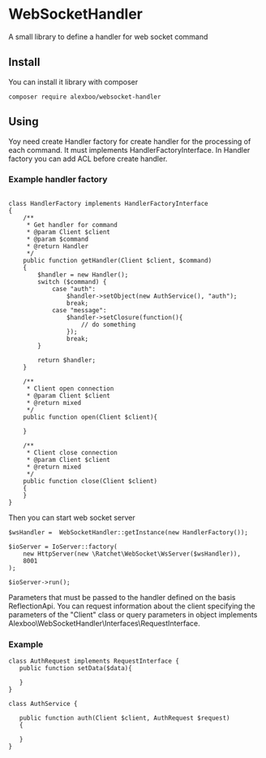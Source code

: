 # WebSocketHandler

A small library to define a handler for web socket command

## Install 

You can install it library with composer 

```
composer require alexboo/websocket-handler
```
## Using

Yoy need create Handler factory for create handler for the processing of each command. It must implements HandlerFactoryInterface. In Handler factory you can add ACL before create handler.
 
### Example handler factory
```

class HandlerFactory implements HandlerFactoryInterface
{
    /**
     * Get handler for command
     * @param Client $client
     * @param $command
     * @return Handler
     */
    public function getHandler(Client $client, $command)
    {    
        $handler = new Handler();
        switch ($command) {
            case "auth":
                $handler->setObject(new AuthService(), "auth");
                break;
            case "message":
                $handler->setClosure(function(){
                    // do something
                });
                break;
        }

        return $handler;
    }

    /**
     * Client open connection
     * @param Client $client
     * @return mixed
     */
    public function open(Client $client){

    }

    /**
     * Client close connection
     * @param Client $client
     * @return mixed
     */
    public function close(Client $client)
    {
    }
}

```

Then you can start web socket server

```
$wsHandler =  WebSocketHandler::getInstance(new HandlerFactory());

$ioServer = IoServer::factory(
    new HttpServer(new \Ratchet\WebSocket\WsServer($wsHandler)),
    8001
);

$ioServer->run();

```

Parameters that must be passed to the handler defined on the basis ReflectionApi. You can request information about the client specifying the parameters of the "Client" class or query parameters in object implements Alexboo\WebSocketHandler\Interfaces\RequestInterface.
 
 ### Example
 
 ```
 class AuthRequest implements RequestInterface {
    public function setData($data){
        
    }
 }
 
 class AuthService {
 
    public function auth(Client $client, AuthRequest $request)
    {
        
    }
 }
 
 ```